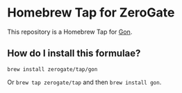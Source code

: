 # Homebrew Tap for ZeroGate

This repository is a Homebrew Tap for [Gon](https://github.com/zerogate/gon).

## How do I install this formulae?

`brew install zerogate/tap/gon`

Or `brew tap zerogate/tap` and then `brew install gon`.
